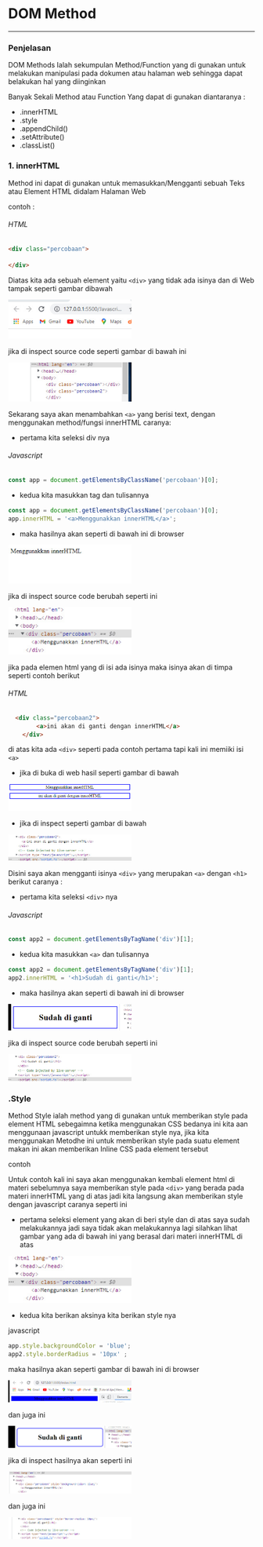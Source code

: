 #                                                 DOM Method  
--------------------------------------------------------------------------------------------------------------------------

### Penjelasan 

DOM Methods Ialah sekumpulan Method/Function yang di gunakan untuk melakukan manipulasi pada dokumen atau halaman web sehingga dapat belakukan hal yang diinginkan 

Banyak Sekali Method atau Function Yang dapat di gunakan diantaranya :

* .innerHTML
* .style 
* .appendChild()
* .setAttribute()
* .classList()

### 1. innerHTML 

Method ini dapat di gunakan untuk memasukkan/Mengganti  sebuah Teks atau Element HTML didalam Halaman Web 

contoh :
###### HTML
```html
<div class="percobaan">

</div>
```
Diatas kita ada sebuah element yaitu ```<div>``` yang tidak ada isinya dan di Web tampak seperti gambar dibawah

<img src="img/sebelum1.jpg" alt="toggle" width="50%">

jika di inspect source code seperti gambar di bawah ini 

<img src="img/sebelum2.jpg" alt="toggle" width="50%">

Sekarang saya akan menambahkan ```<a>``` yang berisi text, dengan menggunakan method/fungsi innerHTML caranya:

- pertama kita seleksi div nya
###### Javascript
```js
const app = document.getElementsByClassName('percobaan')[0];
```
- kedua kita masukkan tag dan tulisannya 
```js 
const app = document.getElementsByClassName('percobaan')[0];
app.innerHTML = '<a>Menggunakkan innerHTML</a>';
```
- maka hasilnya akan seperti di bawah ini di browser

<img src="img/hasilpage.jpg" alt="toggle" width="50%">

 jika di inspect source code berubah seperti ini 

<img src="img/hasilcode.jpg" alt="toggle" width="50%">

jika pada elemen html yang di isi ada isinya maka isinya akan di timpa seperti contoh berikut 

###### HTML 
```html 
  <div class="percobaan2">
        <a>ini akan di ganti dengan innerHTML</a>
    </div>
```
di atas kita ada ```<div>``` seperti pada contoh pertama tapi kali ini memiiki isi ```<a>```

- jika di buka di web hasil  seperti gambar di bawah 

<img src="img/sebelumc2.jpg" alt="toggle" width="50%">

- jika di inspect seperti gambar di bawah 

<img src="img/codesebelum.jpg" alt="toggle" width="50%">

Disini saya akan mengganti isinya ```<div>``` yang merupakan  ```<a>``` dengan ```<h1>``` berikut caranya :

- pertama kita seleksi ```<div>``` nya
###### Javascript
```js
const app2 = document.getElementsByTagName('div')[1];
```
- kedua kita masukkan ```<a>``` dan tulisannya 
```js 
const app2 = document.getElementsByTagName('div')[1];
app2.innerHTML = '<h1>Sudah di ganti</h1>';
```
- maka hasilnya akan seperti di bawah ini di browser

<img src="img/sesudahc2.jpg" alt="toggle" width="50%">

 jika di inspect source code berubah seperti ini 

<img src="img/codesesudah.jpg" alt="toggle" width="50%">

### .Style

Method Style ialah method yang di gunakan untuk memberikan style pada element HTML sebegaimna ketika menggunakan CSS bedanya ini kita aan menggunaan javascript untukk memberikan style nya, jika kita menggunakan Metodhe ini untuk memberikan style pada suatu element makan ini akan memberikan Inline CSS pada element tersebut 

contoh 

Untuk contoh kali ini saya akan menggunakan kembali element html di materi sebelumnya  saya  memberikan style pada ```<div>``` yang berada pada materi innerHTML yang di atas jadi kita langsung akan memberikan style dengan javascript caranya seperti ini 

- pertama seleksi element yang akan di beri style dan di atas saya sudah melakukannya jadi saya tidak  akan melakukannya lagi silahkan lihat gambar yang ada di bawah ini yang berasal dari materi innerHTML di atas

<img src="img/hasilcode.jpg" alt="toggle" width="50%">

- kedua kita berikan aksinya kita berikan style nya 

javascript

```js
app.style.backgroundColor = 'blue';
app2.style.borderRadius = '10px' ;
```

maka hasilnya akan seperti gambar di bawah ini  di browser

<img src="img/style3.jpg" alt="toggle" width="50%">

dan juga ini 

<img src="img/style1.jpg" alt="toggle" width="50%">

jika di inspect hasilnya akan seperti ini 

<img src="img/style2.jpg" alt="toggle" width="50%">

dan juga ini 

<img src="img/style4.jpg" alt="toggle" width="50%">
















 
